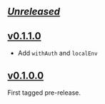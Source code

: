 ## [_Unreleased_](https://github.com/freckle/amazonka-mtl/compare/v0.1.1.0...main)

## [v0.1.1.0](https://github.com/freckle/amazonka-mtl/compare/v0.1.0.0...v0.1.1.0)

- Add `withAuth` and `localEnv`

## [v0.1.0.0](https://github.com/freckle/amazonka-mtl/tree/v0.1.0.0)

First tagged pre-release.
